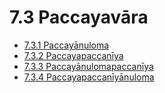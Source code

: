 

# 7.3 Paccayavāra

* [7.3.1 Paccayānuloma](7.3/7.3.1.md)
* [7.3.2 Paccayapaccanīya](7.3/7.3.2.md)
* [7.3.3 Paccayānulomapaccanīya](7.3/7.3.3.md)
* [7.3.4 Paccayapaccanīyānuloma](7.3/7.3.4.md)



